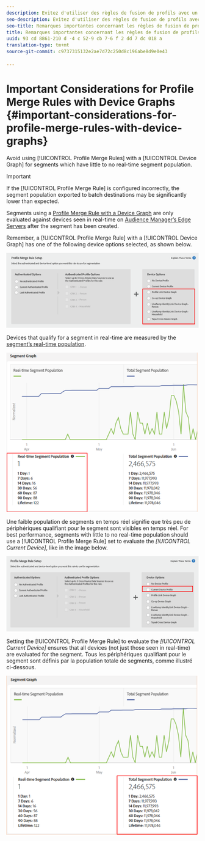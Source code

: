 ```yaml
---
description: Evitez d'utiliser des règles de fusion de profils avec un graphique de périphérique pour les segments qui présentent peu de population de segments en temps réel.
seo-description: Evitez d'utiliser des règles de fusion de profils avec un graphique de périphérique pour les segments qui présentent peu de population de segments en temps réel.
seo-title: Remarques importantes concernant les règles de fusion de profils avec des graphiques de périphérique
title: Remarques importantes concernant les règles de fusion de profils avec des graphiques de périphérique
uuid: 93 cd 8861-210 d -4 c 52-9 cb 7-6 f 2 dd 7 dc 018 a
translation-type: tm+mt
source-git-commit: c9737315132e2ae7d72c250d8c196abe8d9e0e43

---
```



# Important Considerations for Profile Merge Rules with Device Graphs {#important-considerations-for-profile-merge-rules-with-device-graphs}

Avoid using [!UICONTROL Profile Merge Rules] with a [!UICONTROL Device Graph] for segments which have little to no real-time segment population.

>[!IMPORTANT]
>
>If the [!UICONTROL Profile Merge Rule] is configured incorrectly, the segment population exported to batch destinations may be significantly lower than expected.

Segments using a [Profile Merge Rule with a Device Graph](../../features/profile-merge-rules/merge-rule-targeting-options.md#device-graph-options) are only evaluated against devices seen in real-time on [Audience Manager’s Edge Servers](../../reference/system-components/components-edge.md) after the segment has been created.

Remember, a [!UICONTROL Profile Merge Rule] with a [!UICONTROL Device Graph] has one of the following device options selected, as shown below.

![](assets/pmr-considerations-1.png)

Devices that qualify for a segment in real-time are measured by the [segment’s real-time population](../../features/segments/segment-builder-data.md#segment-populations).

![](assets/pmr-considerations-2.png)

Une faible population de segments en temps réel signifie que très peu de périphériques qualifiant pour le segment sont visibles en temps réel. For best performance, segments with little to no real-time population should use a [!UICONTROL Profile Merge Rule] set to evaluate the *[!UICONTROL Current Device]*, like in the image below.

![](assets/pmr-considerations-3.png)

Setting the [!UICONTROL Profile Merge Rule] to evaluate the *[!UICONTROL Current Device]* ensures that all devices (not just those seen in real-time) are evaluated for the segment. Tous les périphériques qualifiant pour le segment sont définis par la population totale de segments, comme illustré ci-dessous.

![](assets/pmr-considerations-4.png)